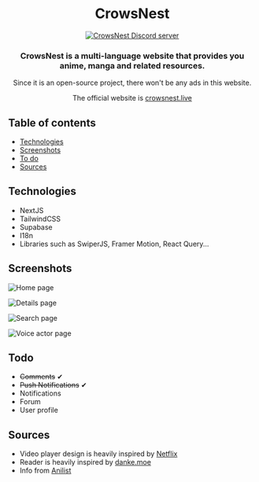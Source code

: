 <div style="text-align: center;">
<h1>CrowsNest</h1>

[![CrowsNest Discord server](https://discord.com/api/guilds/974615672183193600/widget.png?style=banner2)](https://discord.gg/3YrabTybpp)

### CrowsNest is a multi-language website that provides you anime, manga and related resources.

Since it is an open-source project, there won't be any ads in this website.

The official website is [crowsnest.live](https://crowsnest.live)

</div>

## Table of contents

- [Technologies](#technologies)
- [Screenshots](#screenshots)
- [To do](#todo)
- [Sources](#sources)

## Technologies

- NextJS
- TailwindCSS
- Supabase
- I18n
- Libraries such as SwiperJS, Framer Motion, React Query...

## Screenshots

![Home page](https://cdn.discordapp.com/attachments/1062512166986580038/1065800102565912646/chrome_UilCMqMlNb.jpg)

![Details page](https://cdn.discordapp.com/attachments/1062512166986580038/1065801336479809606/chrome_zfy8bufg7E.jpg)

![Search page](https://cdn.discordapp.com/attachments/1062512166986580038/1065801097203175454/chrome_4EEx9ijlex.jpg)

![Voice actor page](https://cdn.discordapp.com/attachments/1062512166986580038/1065801066886737951/chrome_A18J1vhKKX.jpg)

## Todo

- <s>Comments</s> ✔
- <s>Push Notifications</s> ✔
- Notifications
- Forum
- User profile

## Sources

- Video player design is heavily inspired by [Netflix](https://netflix.com)
- Reader is heavily inspired by [danke.moe](https://danke.moe)
- Info from [Anilist](anilist.co)
